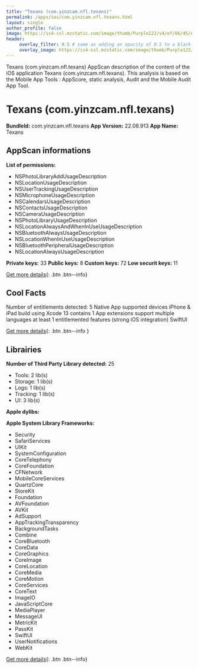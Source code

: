 ```yaml
---
title: "Texans (com.yinzcam.nfl.texans)"
permalink: /apps/ios/com.yinzcam.nfl.texans.html
layout: single
author_profile: false
image: https://is4-ssl.mzstatic.com/image/thumb/Purple122/v4/ef/66/45/ef664504-3c03-1f80-0da6-6b441f7516ee/AppIcon-0-1x_U007emarketing-0-7-0-sRGB-85-220.png/512x512bb.jpg
header: 
     overlay_filter: 0.5 # same as adding an opacity of 0.5 to a black background
     overlay_image: https://is4-ssl.mzstatic.com/image/thumb/Purple122/v4/ef/66/45/ef664504-3c03-1f80-0da6-6b441f7516ee/AppIcon-0-1x_U007emarketing-0-7-0-sRGB-85-220.png/512x512bb.jpg
---
```

Texans (com.yinzcam.nfl.texans) AppScan description of the content of the iOS application Texans (com.yinzcam.nfl.texans). This analysis is based on the Mobile App Tools : AppScore, static analysis, Audit and the Mobile Audit App Tool.

# Texans (com.yinzcam.nfl.texans)

**BundleId:** com.yinzcam.nfl.texans
**App Version:** 22.08.913
**App Name:** Texans


## AppScan informations 

**List of permissions:** 
- NSPhotoLibraryAddUsageDescription
- NSLocationUsageDescription
- NSUserTrackingUsageDescription
- NSMicrophoneUsageDescription
- NSCalendarsUsageDescription
- NSContactsUsageDescription
- NSCameraUsageDescription
- NSPhotoLibraryUsageDescription
- NSLocationAlwaysAndWhenInUseUsageDescription
- NSBluetoothAlwaysUsageDescription
- NSLocationWhenInUseUsageDescription
- NSBluetoothPeripheralUsageDescription
- NSLocationAlwaysUsageDescription
  
  
**Private keys:** 33
**Public keys:** 8
**Custom keys:** 72
**Low securit keys:** 11
  
[Get more details](/pricing.html){: .btn .btn--info}

## Cool Facts

Number of entitlements detected: 5
Native App
supported devices iPhone & iPad
build using Xcode 13
contains 1 App extensions
support multiple languages
at least 1 entitlemented features (strong iOS integration)
SwiftUI
  
[Get more details](/pricing.html){: .btn .btn--info }

## Librairies 
**Number of Third Party Library detected:** 25
- Tools: 2 lib(s)
- Storage: 1 lib(s)
- Logs: 1 lib(s)
- Tracking: 1 lib(s)
- UI: 3 lib(s)


**Apple dylibs:**


**Apple System Library Frameworks:**
- Security
- SafariServices
- UIKit
- SystemConfiguration
- CoreTelephony
- CoreFoundation
- CFNetwork
- MobileCoreServices
- QuartzCore
- StoreKit
- Foundation
- AVFoundation
- AVKit
- AdSupport
- AppTrackingTransparency
- BackgroundTasks
- Combine
- CoreBluetooth
- CoreData
- CoreGraphics
- CoreImage
- CoreLocation
- CoreMedia
- CoreMotion
- CoreServices
- CoreText
- ImageIO
- JavaScriptCore
- MediaPlayer
- MessageUI
- MetricKit
- PassKit
- SwiftUI
- UserNotifications
- WebKit


  
[Get more details](/pricing.html){: .btn .btn--info}

